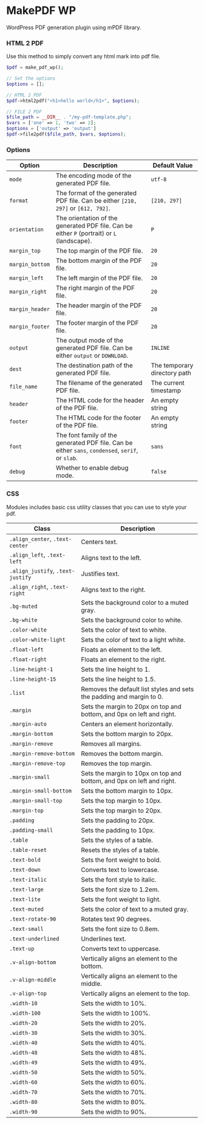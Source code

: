 # MakePDF WP

WordPress PDF generation plugin using mPDF library. 

### HTML 2 PDF
Use this method to simply convert any html mark into pdf file.

```php
$pdf = make_pdf_wp();

// Set the options
$options = [];

// HTML 2 PDF
$pdf->html2pdf("<h1>hello world</h1>", $options);

// FILE 2 PDF
$file_path = __DIR__ . "/my-pdf-template.php";
$vars = ['one' => 1, 'two' => 2];
$options = ['output' => 'output']
$pdf->file2pdf($file_path, $vars, $options);
```

### Options
| Option | Description | Default Value |
|--------|-------------|---------------|
| `mode` | The encoding mode of the generated PDF file. | `utf-8` |
| `format` | The format of the generated PDF file. Can be either `[210, 297]` or `[612, 792]`. | `[210, 297]` |
| `orientation` | The orientation of the generated PDF file. Can be either `P` (portrait) or `L` (landscape). | `P` |
| `margin_top` | The top margin of the PDF file. | `20` |
| `margin_bottom` | The bottom margin of the PDF file. | `20` |
| `margin_left` | The left margin of the PDF file. | `20` |
| `margin_right` | The right margin of the PDF file. | `20` |
| `margin_header` | The header margin of the PDF file. | `20` |
| `margin_footer` | The footer margin of the PDF file. | `20` |
| `output` | The output mode of the generated PDF file. Can be either `output` or `DOWNLOAD`. | `INLINE` |
| `dest` | The destination path of the generated PDF file. | The temporary directory path |
| `file_name` | The filename of the generated PDF file. | The current timestamp |
| `header` | The HTML code for the header of the PDF file. | An empty string |
| `footer` | The HTML code for the footer of the PDF file. | An empty string |
| `font` | The font family of the generated PDF file. Can be either `sans`, `condensed`, `serif`, or `slab`. | `sans` |
| `debug` | Whether to enable debug mode. | `false` |

### CSS
Modules includes basic css utility classes that you can use to style your pdf.

| Class | Description |
|-------|-------------|
| `.align_center`, `.text-center` | Centers text. |
| `.align_left`, `.text-left` | Aligns text to the left. |
| `.align_justify`, `.text-justify` | Justifies text. |
| `.align_right`, `.text-right` | Aligns text to the right. |
| `.bg-muted` | Sets the background color to a muted gray. |
| `.bg-white` | Sets the background color to white. |
| `.color-white` | Sets the color of text to white. |
| `.color-white-light` | Sets the color of text to a light white. |
| `.float-left` | Floats an element to the left. |
| `.float-right` | Floats an element to the right. |
| `.line-height-1` | Sets the line height to 1. |
| `.line-height-15` | Sets the line height to 1.5. |
| `.list` | Removes the default list styles and sets the padding and margin to 0. |
| `.margin` | Sets the margin to 20px on top and bottom, and 0px on left and right. |
| `.margin-auto` | Centers an element horizontally. |
| `.margin-bottom` | Sets the bottom margin to 20px. |
| `.margin-remove` | Removes all margins. |
| `.margin-remove-bottom` | Removes the bottom margin. |
| `.margin-remove-top` | Removes the top margin. |
| `.margin-small` | Sets the margin to 10px on top and bottom, and 0px on left and right. |
| `.margin-small-bottom` | Sets the bottom margin to 10px. |
| `.margin-small-top` | Sets the top margin to 10px. |
| `.margin-top` | Sets the top margin to 20px. |
| `.padding` | Sets the padding to 20px. |
| `.padding-small` | Sets the padding to 10px. |
| `.table` | Sets the styles of a table. |
| `.table-reset` | Resets the styles of a table. |
| `.text-bold` | Sets the font weight to bold. |
| `.text-down` | Converts text to lowercase. |
| `.text-italic` | Sets the font style to italic. |
| `.text-large` | Sets the font size to 1.2em. |
| `.text-lite` | Sets the font weight to light. |
| `.text-muted` | Sets the color of text to a muted gray. |
| `.text-rotate-90` | Rotates text 90 degrees. |
| `.text-small` | Sets the font size to 0.8em. |
| `.text-underlined` | Underlines text. |
| `.text-up` | Converts text to uppercase. |
| `.v-align-bottom` | Vertically aligns an element to the bottom. |
| `.v-align-middle` | Vertically aligns an element to the middle. |
| `.v-align-top` | Vertically aligns an element to the top. |
| `.width-10` | Sets the width to 10%. |
| `.width-100` | Sets the width to 100%. |
| `.width-20` | Sets the width to 20%. |
| `.width-30` | Sets the width to 30%. |
| `.width-40` | Sets the width to 40%. |
| `.width-48` | Sets the width to 48%. |
| `.width-49` | Sets the width to 49%. |
| `.width-50` | Sets the width to 50%. |
| `.width-60` | Sets the width to 60%. |
| `.width-70` | Sets the width to 70%. |
| `.width-80` | Sets the width to 80%. |
| `.width-90` | Sets the width to 90%. |